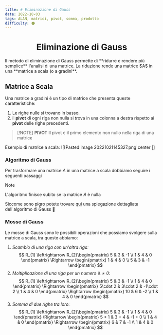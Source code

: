 ```yaml
---
title: # Eliminazione di Gauss
date: 2022-10-03
tags: ALAN, matrici, pivot, somma, prodotto
difficulty: 🟠
---
```


<h1  style="text-align: center;"> Eliminazione di Gauss</h1>
Il metodo di eliminazione di Gauss permette di **ridurre e rendere più semplice** l'analisi di una matrice.
La riduzione rende una matrice $A$ in una **matrice a scala (o a gradini**.


## Matrice a Scala

Una matrice a gradini è un tipo di matrice che presenta queste caratteristiche:

1. Le righe nulle si trovano in basso.
2. il **pivot** di ogni riga non nulla si trova in una colonna a destra rispetto ai **pivot** delle righe precedenti.

> [!NOTE] **PIVOT**
> Il pivot è il primo elemento non nullo nella riga di una matrice


Esempio di matrice a scala:
![[Pasted image 20221021145327.png|center ]]


### Algoritmo di Gauss

Per trasformare una matrice $A$ in una matrice a scala dobbiamo seguire i seguenti passaggi

>[!note] 
>L'algoritmo finisce subito se la matrice $A$ è nulla

Siccome sono pigro potete trovare [qui](https://www.andreaminini.org/matematica/algebra-lineare/metodo-di-eliminazione-di-gauss) una spiegazione dettagliata dell'algoritmo di Gauss 😬


### Mosse di Gauss

Le mosse di Gauss sono le possibili operazioni che possiamo svolgere sulla matrice a scala, tra queste abbiamo:

1. *Scambio di una riga con un'altra riga:*
$$
R_{1} \leftrightarrow R_{2}\begin{pmatrix}
5 & 3 & -1  \\ 1 & 4 & 0
\end{pmatrix} \Rightarrow \begin{pmatrix}
 1 & 4 & 0 \\ 5 & 3 & -1 
\end{pmatrix}
$$
2. *Moltiplicazione di una riga per un numero $\mathbb{R} \not = 0$*:
$$
R_{1} \leftrightarrow R_{2}\begin{pmatrix}
5 & 3 & -1  \\ 1 & 4 & 0
\end{pmatrix} \Rightarrow \begin{pmatrix}
5\cdot 2 & 3\cdot 2 & -1\cdot 2  \\ 1 & 4 & 0
\end{pmatrix} \Rightarrow \begin{pmatrix}
10 & 6 & -2 \\ 1 & 4 & 0
\end{pmatrix}
$$
3. *Somma di due righe tra loro*:
$$
R_{1} \leftrightarrow R_{2}\begin{pmatrix}
5 & 3 & -1  \\ 1 & 4 & 0
\end{pmatrix} \Rightarrow \begin{pmatrix}
5 + 1 & 3 + 4 & -1 + 0  \\ 1 & 4 & 0
\end{pmatrix} \Rightarrow \begin{pmatrix}
6 & 7 & -1 \\ 1 & 4 & 0
\end{pmatrix}
$$



